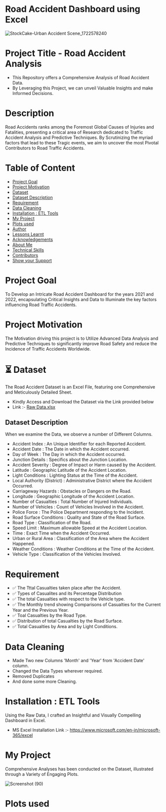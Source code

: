 # Road Accident Dashboard using Excel

![StockCake-Urban Accident Scene_1722578240](https://github.com/user-attachments/assets/042f54d7-7600-4c26-85a6-313c13bfbb73)

# Project Title - Road Accident Analysis

- This Repository offers a Comprehensive Analysis of Road Accident Data. 
- By Leveraging this Project, we can unveil Valuable Insights and make Informed Decisions.

# Description

Road Accidents ranks among the Foremost Global Causes of Injuries and Fatalities, presenting a critical area of Research dedicated to Traffic Accident Analysis and Predictive Techniques. By Scrutinizing the myriad factors that lead to these Tragic events, we aim to uncover the most Pivotal Contributors to Road Traffic Accidents.

# Table of Content

- [Project Goal](#Project-Goal)
- [Project Motivation](#Project-Motivation)
- [Dataset](#Dataset)
- [Dataset Description](#Dataset-Description)
- [Requirement](#Requirement)
- [Data Cleaning](#Data-Cleaning)
- [Installation : ETL Tools](#Installation)
- [My Project](#My-Project)
- [Plots used](#Plots-used)
- [Author](#Author)
- [Lessons Learnt](#Lessons-Learnt)
- [Acknowledgements](#Acknowledgements)
- [About Me](#About-Me)
- [Technical Skills](#Technical-Skills)
- [Contributors](#Contributors)
- [Show your Support](#Show-your-Support)

# Project Goal

To Develop an Intricate Road Accident Dashboard for the years 2021 and 2022, encapsulating Critical Insights and Data to Illuminate the key factors influencing Road Traffic Accidents.

# Project Motivation

The Motivation driving this project is to Utilize Advanced Data Analysis and Predictive Techniques to significantly improve Road Safety and reduce the Incidence of Traffic Accidents Worldwide.

# ⏳ Dataset

The Road Accident Dataset is an Excel File, featuring one Comprehensive and Meticulously Detailed Sheet.
- Kindly Access and Download the Dataset via the Link provided below
- Link :- [Raw Data.xlsx](https://github.com/user-attachments/files/16469050/Raw.Data.xlsx)

## Dataset Description

When we examine the Data, we observe a number of Different Columns.

- Accident Index : An Unique Identifier for each Reported Accident.
- Accident Date : The Date in which the Accident occurred.
- Day of Week : The Day in which the Accident occurred.
- Junction Details : Specifics about the Junction Location.
- Accident Severity : Degree of Impact or Harm caused by the Accident.
- Latitude : Geographic Latitude of the Accident Location.
- Light Conditions : Lighting Status at the Time of the Accident.
- Local Authority (District) : Administrative District where the Accident Occurred.
- Carriageway Hazards : Obstacles or Dangers on the Road.
- Longitude : Geographic Longitude of the Accident Location.
- Number of Casualties : Total Number of Injured Individuals.
- Number of Vehicles : Count of Vehicles Involved in the Accident.
- Police Force : The Police Department responding to the Incident.
- Road Surface Conditions : Quality and State of the Road Surface.
- Road Type : Classification of the Road.
- Speed Limit : Maximum allowable Speed at the Accident Location.
- Time : Exact Time when the Accident Occurred.
- Urban or Rural Area : Classification of the Area where the Accident Happened.
- Weather Conditions : Weather Conditions at the Time of the Accident.
- Vehicle Type : Classification of the Vehicles Involved.

# Requirement

- ✅ The Tttal Casualties taken place after the Accident.
- ✅ Types of Casualites and its Percentage Distribution 
- ✅ The total Casualties with respect to the Vehicle type.
- ✅ The Monthly trend showing Comparisons of Casualties for the Current Year and the Previous Year.
- ✅ Toal Casualties by the Road Type.
- ✅ Distribution of total Casualties by the Road Surface.
- ✅ Total Casualties by Area and by Light Conditions.


# Data Cleaning

- Made Two new Columns 'Month' and 'Year' from 'Accident Date' column.
- Changed the Data Types wherever required.
- Removed Duplicates
- And done some more Cleaning.

# Installation : ETL Tools

Using the Raw Data, I crafted an Insightful and Visually Compelling Dashboard in Excel.
- MS Excel Installation Link :- https://www.microsoft.com/en-in/microsoft-365/excel

# My Project

Comprehensive Analyses has been conducted on the Dataset, illustrated through a Variety of Engaging Plots.

![Screenshot (90)](https://github.com/user-attachments/assets/27905920-bab3-4f5b-a2fb-c3d911216aeb)


# Plots used















